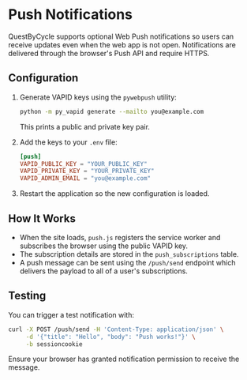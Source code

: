 # Push Notifications

QuestByCycle supports optional Web Push notifications so users can receive updates even when the web app is not open. Notifications are delivered through the browser's Push API and require HTTPS.

## Configuration

1. Generate VAPID keys using the `pywebpush` utility:
   ```bash
   python -m py_vapid generate --mailto you@example.com
   ```
   This prints a public and private key pair.

2. Add the keys to your `.env` file:
   ```toml
   [push]
   VAPID_PUBLIC_KEY = "YOUR_PUBLIC_KEY"
   VAPID_PRIVATE_KEY = "YOUR_PRIVATE_KEY"
   VAPID_ADMIN_EMAIL = "you@example.com"
   ```

3. Restart the application so the new configuration is loaded.

## How It Works

- When the site loads, `push.js` registers the service worker and subscribes the browser using the public VAPID key.
- The subscription details are stored in the `push_subscriptions` table.
- A push message can be sent using the `/push/send` endpoint which delivers the payload to all of a user's subscriptions.

## Testing

You can trigger a test notification with:
```bash
curl -X POST /push/send -H 'Content-Type: application/json' \
     -d '{"title": "Hello", "body": "Push works!"}' \
     -b sessioncookie
```
Ensure your browser has granted notification permission to receive the message.

